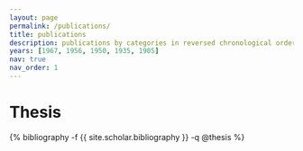 ```yaml
---
layout: page
permalink: /publications/
title: publications
description: publications by categories in reversed chronological order. generated by jekyll-scholar.
years: [1967, 1956, 1950, 1935, 1905]
nav: true
nav_order: 1
---
```

<!-- _pages/publications.md -->
<div class="publications">
<h1 class="post-title">Thesis</h1>
{% bibliography -f {{ site.scholar.bibliography }} -q @thesis %}
<!-- {%- for y in page.years %}
{% bibliography -f myall -q @*[keywords={{new}}]* %}
  <h2 class="year">{{y}}</h2>
  {% bibliography -f {{ site.scholar.bibliography }} -q @*[year={{y}}]* %}
{% endfor %} -->

</div>
